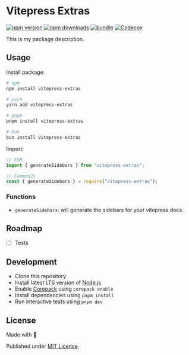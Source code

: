 # Vitepress Extras

[![npm version][npm-version-src]][npm-version-href]
[![npm downloads][npm-downloads-src]][npm-downloads-href]
[![bundle][bundle-src]][bundle-href]
[![Codecov][codecov-src]][codecov-href]

This is my package description.

## Usage

Install package:

```sh
# npm
npm install vitepress-extras

# yarn
yarn add vitepress-extras

# pnpm
pnpm install vitepress-extras

# bun
bun install vitepress-extras
```

Import:

```js
// ESM
import { generateSidebars } from "vitepress-extras";

// CommonJS
const { generateSidebars } = require("vitepress-extras");
```

### Functions

- `generateSidebars`: will generate the sidebars for your vitepress docs.

## Roadmap

- [ ] Tests

## Development

- Clone this repository
- Install latest LTS version of [Node.js](https://nodejs.org/en/)
- Enable [Corepack](https://github.com/nodejs/corepack) using `corepack enable`
- Install dependencies using `pnpm install`
- Run interactive tests using `pnpm dev`

## License

Made with 💛

Published under [MIT License](./LICENSE).

<!-- Badges -->

[npm-version-src]: https://img.shields.io/npm/v/vitepress-extras?style=flat&colorA=18181B&colorB=F0DB4F
[npm-version-href]: https://npmjs.com/package/vitepress-extras
[npm-downloads-src]: https://img.shields.io/npm/dm/vitepress-extras?style=flat&colorA=18181B&colorB=F0DB4F
[npm-downloads-href]: https://npmjs.com/package/vitepress-extras
[codecov-src]: https://img.shields.io/codecov/c/gh/unjs/vitepress-extras/main?style=flat&colorA=18181B&colorB=F0DB4F
[codecov-href]: https://codecov.io/gh/unjs/vitepress-extras
[bundle-src]: https://img.shields.io/bundlephobia/minzip/vitepress-extras?style=flat&colorA=18181B&colorB=F0DB4F
[bundle-href]: https://bundlephobia.com/result?p=vitepress-extras

